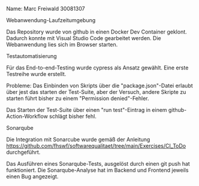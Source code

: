 
Name: Marc Freiwald
30081307


Webanwendung-Laufzeitumgebung

Das Repository wurde von github in einen Docker Dev Container geklont.
Dadurch konnte mit Visual Studio Code gearbeitet werden.
Die Webanwendung lies sich im Browser starten.


Testautomatisierung

Für das End-to-end-Testing wurde cypress als Ansatz gewählt.
Eine erste Testreihe wurde erstellt.

Probleme:
Das Einbinden von Skripts über die "package.json"-Datei erlaubt über jest das starten der Test-Suite, aber der Versuch, andere Skripte zu starten führt bisher zu einem "Permission denied"-Fehler.

Das Starten der Test-Suite über einen "run test"-Eintrag in einem github-Action-Workflow schlägt bisher fehl.

Sonarqube

Die Integration mit Sonarcube wurde gemäß der Anleitung https://github.com/fhswf/softwarequalitaet/tree/main/Exercises/CI_ToDo durchgeführt.

Das Ausführen eines Sonarqube-Tests, ausgelöst durch einen git push hat funktioniert.
Die Sonarqube-Analyse hat im Backend und Frontend jeweils einen Bug angezeigt.


